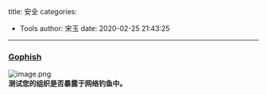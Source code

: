 title: 安全
categories:
 - Tools
author: 宋玉
date: 2020-02-25 21:43:25
---
<a name="1PvTW"></a>
### [Gophish](https://getgophish.com/#)
![image.png](https://cdn.nlark.com/yuque/0/2020/png/394169/1582637219970-8574e1f7-afaf-41fd-92be-e4e1c06141f7.png#align=left&display=inline&height=760&name=image.png&originHeight=1520&originWidth=2872&size=331645&status=done&style=none&width=1436)<br />**测试您的组织是否暴露于网络钓鱼中。**

